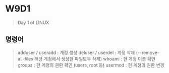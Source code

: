 # W9D1
> Day 1 of LINUX

## 명령어
> adduser / useradd : 계정 생성
> deluser / userdel : 계정 삭제 (--remove-all-files 해당 계정에서 생성한 파일모두 삭제)
> whoami : 현 계정 이름 확인
> groups : 현 계정의 권환 확인 (users, root 등)
> usermod : 현 계정의 권환 변경
